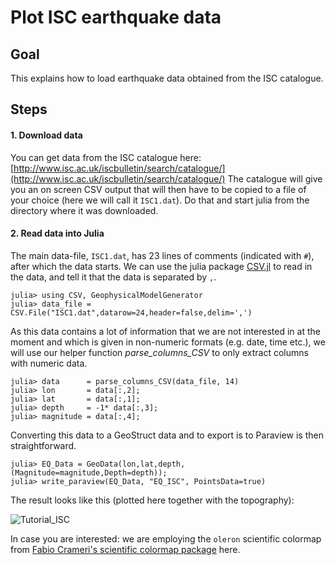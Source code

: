 # Plot ISC earthquake data

## Goal
This explains how to load earthquake data obtained from the ISC catalogue.

## Steps
#### 1. Download data
You can get data from the ISC catalogue here:
[http://www.isc.ac.uk/iscbulletin/search/catalogue/](http://www.isc.ac.uk/iscbulletin/search/catalogue/)
The catalogue will give you an on screen CSV output that will then have to be copied to a file of your choice (here we will call it `ISC1.dat`). Do that and start julia from the directory where it was downloaded.

#### 2. Read data into Julia
The main data-file, `ISC1.dat`, has 23 lines of comments (indicated with `#`), after which the data starts. We can use the julia package [CSV.jl](https://github.com/JuliaData/CSV.jl) to read in the data, and tell it that the data is separated by `,`.
```julia-repl
julia> using CSV, GeophysicalModelGenerator
julia> data_file = CSV.File("ISC1.dat",datarow=24,header=false,delim=',')
```
As this data contains a lot of information that we are not interested in at the moment and which is given in non-numeric formats (e.g. date, time etc.), we will use our helper function *parse_columns_CSV* to only extract columns with numeric data.
```julia-repl
julia> data      = parse_columns_CSV(data_file, 14)
julia> lon       = data[:,2];
julia> lat       = data[:,1];
julia> depth     = -1* data[:,3];
julia> magnitude = data[:,4];
```
Converting this data to a GeoStruct data and to export is to Paraview is then straightforward.
```julia-repl
julia> EQ_Data = GeoData(lon,lat,depth,(Magnitude=magnitude,Depth=depth));
julia> write_paraview(EQ_Data, "EQ_ISC", PointsData=true)
```
The result looks like this (plotted here together with the topography):

![Tutorial_ISC](../assets/img/Tutorial_ISC.png)

In case you are interested: we are employing the `oleron` scientific colormap from [Fabio Crameri's scientific colormap package](https://www.fabiocrameri.ch/colourmaps/) here.

